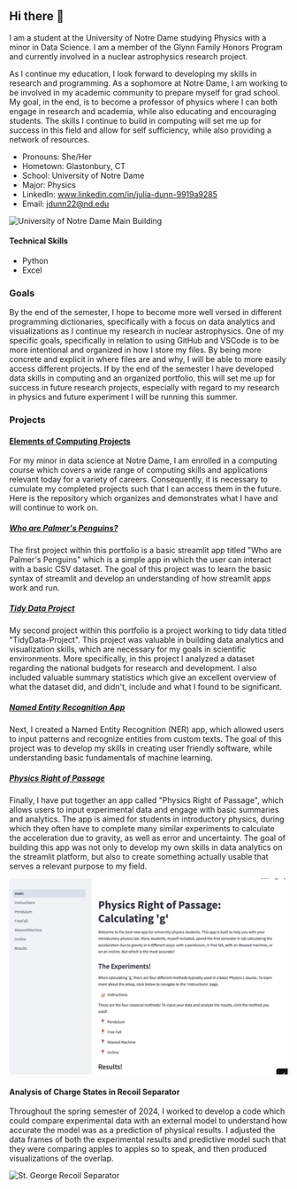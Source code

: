 ## Hi there 👋

I am a student at the University of Notre Dame studying Physics with a minor in Data Science. I am a member of the Glynn Family Honors Program and currently involved in a nuclear astrophysics research project.

As I continue my education, I look forward to developing my skills in research and programming. As a sophomore at Notre Dame, I am working to be involved in my academic community to prepare myself for grad school. My goal, in the end, is to become a professor of physics where I can both engage in research and academia, while also educating and encouraging students. The skills I continue to build in computing will set me up for success in this field and allow for self sufficiency, while also providing a network of resources. 

- Pronouns: She/Her
- Hometown: Glastonbury, CT
- School: University of Notre Dame
- Major: Physics
- LinkedIn: www.linkedin.com/in/julia-dunn-9919a9285
- Email: jdunn22@nd.edu

![University of Notre Dame Main Building](https://money-assets.money.com/mcp/2024/152080.jpg)

#### Technical Skills

- Python
- Excel

### Goals

By the end of the semester, I hope to become more well versed in different programming dictionaries, specifically with a focus on data analytics and visualizations as I continue my research in nuclear astrophysics. One of my specific goals, specifically in relation to using GitHub and VSCode is to be more intentional and organized in how I store my files. By being more concrete and explicit in where files are and why, I will be able to more easily access different projects. If by the end of the semester I have developed data skills in computing and an organized portfolio, this will set me up for success in future research projects, especially with regard to my research in physics and future experiment I will be running this summer. 

### Projects

#### [Elements of Computing Projects](https://github.com/julia-dunn/DUNN-Python-Portfolio)

For my minor in data science at Notre Dame, I am enrolled in a computing course which covers a wide range of computing skills and applications relevant today for a variety of careers. Consequently, it is necessary to cumulate my completed projects such that I can access them in the future. Here is the repository which organizes and demonstrates what I have and will continue to work on.

##### [Who are Palmer's Penguins?](https://github.com/julia-dunn/DUNN-Python-Portfolio/tree/9c37309769a29f51babfd3b4cc1f2f4d21573095/basic-streamlit-app)

The first project within this portfolio is a basic streamlit app titled "Who are Palmer's Penguins" which is a simple app in which the user can interact with a basic CSV dataset. The goal of this project was to learn the basic syntax of streamlit and develop an understanding of how streamlit apps work and run. 

##### [Tidy Data Project](https://github.com/julia-dunn/DUNN-Python-Portfolio/tree/main/TidyData-Project)

My second project within this portfolio is a project working to tidy data titled "TidyData-Project". This project was valuable in building data analytics and visualization skills, which are necessary for my goals in scientific environments. More specifically, in this project I analyzed a dataset regarding the national budgets for research and development. I also included valuable summary statistics which give an excellent overview of what the dataset did, and didn't, include and what I found to be significant.

##### [Named Entity Recognition App](https://github.com/julia-dunn/DUNN-Python-Portfolio/tree/main/NERStreamlitApp)

Next, I created a Named Entity Recognition (NER) app, which allowed users to input patterns and recognize entities from custom texts. The goal of this project was to develop my skills in creating user friendly software, while understanding basic fundamentals of machine learning. 

##### [Physics Right of Passage](https://github.com/julia-dunn/DUNN-Python-Portfolio/tree/main/StreamlitAppFinal)

Finally, I have put together an app called "Physics Right of Passage", which allows users to input experimental data and engage with basic summaries and analytics. The app is aimed for students in introductory physics, during which they often have to complete many similar experiments to calculate the acceleration due to gravity, as well as error and uncertainty. The goal of building this app was not only to develop my own skills in data analytics on the streamlit platform, but also to create something actually usable that serves a relevant purpose to my field. 

![Physics Right of Passage App!](https://github.com/julia-dunn/DUNN-Python-Portfolio/blob/main/app-overview-screenshot.png?raw=true)

#### Analysis of Charge States in Recoil Separator 

Throughout the spring semester of 2024, I worked to develop a code which could compare experimental data with an external model to understand how accurate the model was as a prediction of physical results. I adjusted the data frames of both the experimental results and predictive model such that they were comparing apples to apples so to speak, and then produced visualizations of the overlap. 

![St. George Recoil Separator](https://isnap.nd.edu/assets/213089/1000x333/st._george.jpg)

<!--
**julia-dunn/julia-dunn** is a ✨ _special_ ✨ repository because its `README.md` (this file) appears on your GitHub profile.

Here are some ideas to get you started:

- 🔭 I’m currently working on ...
- 🌱 I’m currently learning ...
- 👯 I’m looking to collaborate on ...
- 🤔 I’m looking for help with ...
- 💬 Ask me about ...
- 📫 How to reach me: ...
- 😄 Pronouns: ...
- ⚡ Fun fact: ...
-->
